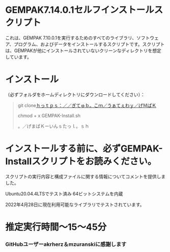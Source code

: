 # GEMPAK7.14.0.1セルフインストールスクリプト

これは、GEMPAK 7.10.0.1を実行するためのすべてのライブラリ、ソフトウェア、プログラム、およびデータをインストールするスクリプトです。スクリプトは、GEMPAKが他にインストールされていないクリーンなディレクトリを想定しています。

# インストール

（必ずフォルダをホームディレクトリにダウンロードしてください）：

> git clone[ｈっｔｐｓ：／／ぎてゅｂ。こｍ／うぁてぇわｙ／げＭぱＫ](https://github.com/whatheway/GEMPAK)
>
> chmod + x GEMPAK-Install.sh
>
> 。／げまぱＫーいんｓたっｌ。ｓｈ

# インストールする前に、必ずGEMPAK-Installスクリプトをお読みください。

スクリプトの実行内容と構成ファイルに関する情報についてコメントを提供しました。

Ubuntu20.04.4LTSでテスト済み
64ビットシステムを内蔵

2022年4月28日に現在利用可能なライブラリでテストされています。

# 推定実行時間〜15〜45分

### GitHubユーザーakrherz＆mzuranskiに感謝します
